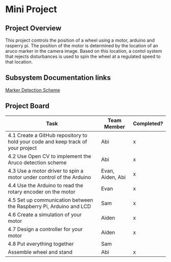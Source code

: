 # Mini Project
## Project Overview
This project controls the position of a wheel using a motor, arduino and rasperry pi. The position of the motor is determined by the location of an aruco marker in the camera image. Based on this location, a contol system that rejects disturbances is used to spin the wheel at a regulated speed to that location.
## Subsystem Documentation links
[Marker Detection Scheme](https://github.com/abimartho/SEED/blob/main/Mini_Project/cv/cv_readme.txt)
## Project Board
| Task | Team Member | Completed? |
| --- | --- | --- |
| 4.1 Create a GitHub repository to hold your code and keep track of your project | Abi | x |
| 4.2 Use Open CV to implement the Aruco detection scheme | Abi | x |
| 4.3 Use a motor driver to spin a motor under control of the Arduino | Evan, Aiden, Abi | x |
| 4.4 Use the Arduino to read the rotary encoder on the motor  | Evan | x |
| 4.5 Set up communication between the Raspberry Pi, Arduino and LCD  | Sam | x |
| 4.6 Create a simulation of your motor  | Aiden | x |
| 4.7 Design a controller for your motor  | Aiden | x |
| 4.8 Put everything together  | Sam |  |
| Assemble wheel and stand | Abi | x |
